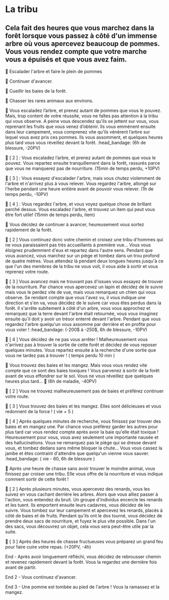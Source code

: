 # La tribu

## Cela fait des heures que vous marchez dans la forêt lorsque vous passez à côté d'un immense arbre où vous apercevez beaucoup de pommes. Vous vous rendez compte que votre marche vous a épuisés et que vous avez faim.

:apple: Escalader l'arbre et faire le plein de pommes

🚶  Continuer d'avancer. 

:herb:  Cueillir les baies de la forêt.

🦊 Chasser les rares animaux aux environs.

:apple: Vous escaladez l’arbre, et prenez autant de pommes que vous le pouvez. Mais, trop content de votre réussite, vous ne faîtes pas attention à la tribu qui vous observe. A peine vous descendez qu’ils se jettent sur vous, vous reprenant les fruits que vous venez d’obtenir. Ils vous emmènent ensuite dans leur campement, vous comprenez vite qu’ils vénèrent l’arbre sur lequel vous avez pris ces pommes. Ils vous assomment, et quelques heures plus tard vous vous réveillez devant la forêt. :head_bandage: (6h de blessure, -20PV)

:apple: [ 2 ] : Vous escaladez l’arbre, et prenez autant de pommes que vous le pouvez. Vous repartez ensuite tranquillement dans la forêt, rassurés parce que vous ne manquerez pas de nourriture. (15min de temps perdu, +10PV)

:apple: [ 3 ] : Vous essayez d'escalader l'arbre, mais vous chutez violemment de l'arbre et n'arrivez plus à vous relever. Vous regardez l'arbre, allongé sur l'herbe pendant une heure entière avant de pouvoir vous relever. (1h de temps perdu, -10PV)

:apple: [ 4 ] : Vous regardez l'arbre, et vous voyez quelque chose de brillant perché dessus. Vous escaladez l'arbre, et trouvez un item qui peut vous être fort utile! (15min de temps perdu, item)


🚶 Vous décidez de continuer à avancer, heureusement vous sortez rapidement de la forêt.

🚶  [ 2 ] Vous continuez donc votre chemin et croisez une tribu d'hommes qui ne vous paraissaient pas très accueillants à première vue... Vous vous éloignez prudemment d'eux et repartez dans l'autre sens. Pendant que vous avancez, vous marchez sur un piège et tombez dans un trou profond de quatre mètres. Vous attendez là pendant deux longues heures jusqu'à ce que l'un des membres de la tribu ne vous voit, il vous aide à sortir et vous reprenez votre route.

🚶  [ 3 ] Vous avancez mais ne trouvant pas d'issues vous essayez de trouver de la nourriture. Par chance vous apercevez un lapin et décidez de le suivre mais vous le perdez vite de vue, mais vous remarquez un chien qui vous observe. Se rendant compte que vous l'avez vu, il vous indique une direction et s'en va, vous décidez de le suivre car vous êtes perdus dans la forêt. Il s'arrête subitement à côté d'un arbre, vous vous approchez et remarquez que la terre devant l'arbre était retournée, vous vous imaginez ensuite qu'il doit y avoir un trésor enterré devant l'arbre. Pendant que vous regardez l'arbre quelqu'un vous assomme par derrière et en profite pour vous voler ! :head_bandage: (-200$ à -250$, 6h de blessure, -10PV)

🚶  [ 4 ] Vous décidez de ne pas vous arrêter ! Malheureusement vous n'arrivez pas à trouver la sortie de cette forêt et décidez de vous reposer quelques minutes. Vous repartez ensuite à la recherche d'une sortie que vous ne tardez pas à trouver ! ( temps perdu 10 min )


:herb:  Vous trouvez des baies et les mangez. Mais vous vous rendez vite compte que ce sont des baies toxiques ! Vous parvenez à sortir de la forêt avant de vous effondrer sur le sol. Vous ne vous réveillez que quelques heures plus tard... :nauseated_face: (6h de maladie, -40PV)

:herb: [ 2 ] Vous ne trouvez malheureusement pas de baies et préférez continuer votre route.

:herb: [ 3 ] Vous trouvez des baies et les mangez. Elles sont délicieuses et vous redonnent de la force ! ( vie + 5 )

:herb: [ 4 ] Après quelques minutes de recherche, vous finissez par trouver des baies et en mangez une. Par chance vous préférez garder les autres pour plus tard car vous rendez compte après avoir la baie qu'elle était toxique ! Heureusement pour vous, vous avez seulement une importante nausée et des hallucinations. Vous ne remarquez pas le piège qui se dresse devant vous, et tombez dedans sans même bloquer la chute... Vous vous cassez la jambe et êtes contraint d'attendre que quelqu'un vienne vous sauver. :head_bandage: ( vie - 60, 6h de blessure )


🦊 Après une heure de chasse sans avoir trouver le moindre animal, vous finissez par croiser une tribu. Elle vous offre de la nourriture et vous indique comment sortir de cette forêt !

🦊 [ 2 ] Après plusieurs minutes, vous apercevez des renards, vous les suivez en vous cachant derrière les arbres. Alors que vous alliez passer à l'action, vous entendez du bruit. Un groupe d'individus encercle les renards et les tuent. Ils emportent ensuite leurs cadavres, vous décidez de les suivre. Vous tombez sur leur campement et apercevez les renards, placés à côté de baies et de fruits. Pendant qu'ils ont le dos tourné, vous décidez de prendre deux sacs de nourriture, et fuyez le plus vite possible. Dans l'un des sacs, vous découvrez un objet, cela vous sera peut-être utile par la suite.

🦊 [ 3 ] Après des heures de chasse fructueuses vous préparez un grand feu pour faire cuire votre repas. (+20PV, -4h)


End -  Après avoir longuement réfléchi, vous décidez de rebrousser chemin et revenez rapidement devant la forêt. Vous la regardez une dernière fois avant de partir.

End 2 -  Vous continuez d'avancer.

End 3 -  Une pomme est tombée au pied de l'arbre ! Vous la ramassez et la mangez.

